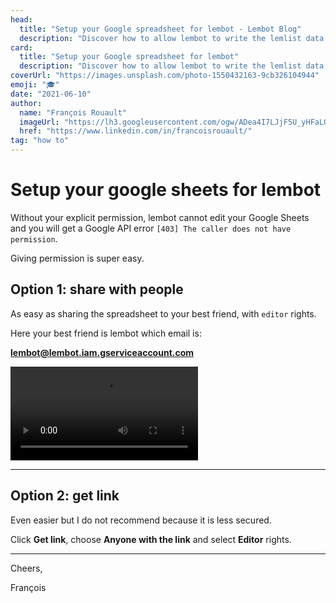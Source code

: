 ```yaml
---
head:
  title: "Setup your Google spreadsheet for lembot - Lembot Blog"
  description: "Discover how to allow lembot to write the lemlist data into your spreadsheet. It's super easy, 100% secure and keeps your spreadsheet private."
card:
  title: "Setup your Google spreadsheet for lembot"
  description: "Discover how to allow lembot to write the lemlist data into your spreadsheet. It's super easy, 100% secure and keeps your spreadsheet private."
coverUrl: "https://images.unsplash.com/photo-1550432163-9cb326104944"
emoji: "🎓"
date: "2021-06-10"
author:
  name: "François Rouault"
  imageUrl: "https://lh3.googleusercontent.com/ogw/ADea4I7LJjF5U_yHFaLQIoNCysLkiEHPLHnWKxj0i1SadVY=s32-c-mo"
  href: "https://www.linkedin.com/in/francoisrouault/"
tag: "how to"
---
```


# Setup your google sheets for lembot

Without your explicit permission, lembot cannot edit your Google Sheets and you will get a Google API error `[403] The caller does not have permission`.

Giving permission is super easy.

## Option 1: share with people

As easy as sharing the spreadsheet to your best friend, with `editor` rights.

Here your best friend is lembot which email is:

**lembot@lembot.iam.gserviceaccount.com**

![demo - share google sheets with lembot](https://user-images.githubusercontent.com/2499356/151676982-0de85dd4-ff35-46c6-bf3e-58da81c2f27f.mp4)

---

## Option 2: get link

Even easier but I do not recommend because it is less secured.

Click **Get link**, choose **Anyone with the link** and select **Editor** rights.

---

Cheers,

François
